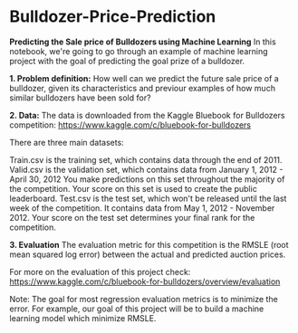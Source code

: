 # Bulldozer-Price-Prediction

**Predicting the Sale price of Bulldozers using Machine Learning**
In this notebook, we're going to go through an example of machine learning project with the goal of predicting the goal prize of a bulldozer.

**1. Problem definition:**
How well can we predict the future sale price of a bulldozer, given its characteristics and previour examples of how much similar bulldozers have been sold for?

**2. Data:**
The data is downloaded from the Kaggle Bluebook for Bulldozers competition: https://www.kaggle.com/c/bluebook-for-bulldozers

There are three main datasets:

Train.csv is the training set, which contains data through the end of 2011.
Valid.csv is the validation set, which contains data from January 1, 2012 - April 30, 2012 You make predictions on this set throughout the majority of the competition. Your score on this set is used to create the public leaderboard.
Test.csv is the test set, which won't be released until the last week of the competition. It contains data from May 1, 2012 - November 2012. Your score on the test set determines your final rank for the competition.

**3. Evaluation**
The evaluation metric for this competition is the RMSLE (root mean squared log error) between the actual and predicted auction prices.

For more on the evaluation of this project check: https://www.kaggle.com/c/bluebook-for-bulldozers/overview/evaluation

Note: The goal for most regression evaluation metrics is to minimize the error. For example, our goal of this project will be to build a machine learning model which minimize RMSLE.
